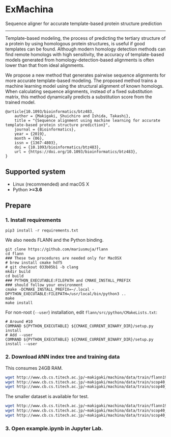 # ExMachina

Sequence aligner for accurate template-based protein structure prediction

---

Template-based modeling, the process of predicting the tertiary structure of a protein by using homologous protein structures, is useful if good templates can be found. Although modern homology detection methods can find remote homologs with high sensitivity, the accuracy of template-based models generated from homology-detection-based alignments is often lower than that from ideal alignments.

We propose a new method that generates pairwise sequence alignments for more accurate template-based modeling. The proposed method trains a machine learning model using the structural alignment of known homologs. When calculating sequence alignments, instead of a fixed substitution matrix, this method dynamically predicts a substitution score from the trained model.

```
@article{10.1093/bioinformatics/btz483,
    author = {Makigaki, Shuichiro and Ishida, Takashi},
    title = "{Sequence alignment using machine learning for accurate template-based protein structure prediction}",
    journal = {Bioinformatics},
    year = {2019},
    month = {06},
    issn = {1367-4803},
    doi = {10.1093/bioinformatics/btz483},
    url = {https://doi.org/10.1093/bioinformatics/btz483},
}
```

## Supported system

* Linux (recommended) and macOS X
* Python **>=3.6**

## Prepare

### 1. Install requirements

```shell script
pip3 install -r requirements.txt
```

We also needs FLANN and the Python binding.

```shell script
git clone https://github.com/mariusmuja/flann
cd flann
### These two procedures are needed only for MacOSX
# brew install cmake hdf5
# git checkout 033b05b1 -b clang
mkdir build
cd build
### PYTHON_EXECUTABLE:FILEPATH and CMAKE_INSTALL_PREFIX
### should follow your environment 
cmake -DCMAKE_INSTALL_PREFIX=~/.local -DPYTHON_EXECUTABLE:FILEPATH=/usr/local/bin/python3 ..
make
make install
```

For non-root (`--user`) installation, edit `flann/src/python/CMakeLists.txt`:

```shell script
# Around #10
COMMAND ${PYTHON_EXECUTABLE} ${CMAKE_CURRENT_BINARY_DIR}/setup.py install
# Add --user
COMMAND ${PYTHON_EXECUTABLE} ${CMAKE_CURRENT_BINARY_DIR}/setup.py install --user
```

### 2. Download <i>k</i>NN index tree and training data

This consumes 24GB RAM.

```bash
wget http://www.cb.cs.titech.ac.jp/~makigaki/machina/data/train/flann19_scop40_logscore_tmscore0.5_window5_ratio0.1
wget http://www.cb.cs.titech.ac.jp/~makigaki/machina/data/train/scop40_logscore_tmscore0.5_window5_ratio0.1_x.npy
wget http://www.cb.cs.titech.ac.jp/~makigaki/machina/data/train/scop40_logscore_tmscore0.5_window5_ratio0.1_y.npy
```

The smaller dataset is available for test.

```bash
wget http://www.cb.cs.titech.ac.jp/~makigaki/machina/data/train/flann19_scop40_logscore_tmscore0.5_window5_ratio0.01
wget http://www.cb.cs.titech.ac.jp/~makigaki/machina/data/train/scop40_logscore_tmscore0.5_window5_ratio0.01_x.npy
wget http://www.cb.cs.titech.ac.jp/~makigaki/machina/data/train/scop40_logscore_tmscore0.5_window5_ratio0.01_y.npy
```

### 3. Open example.ipynb in Jupyter Lab.